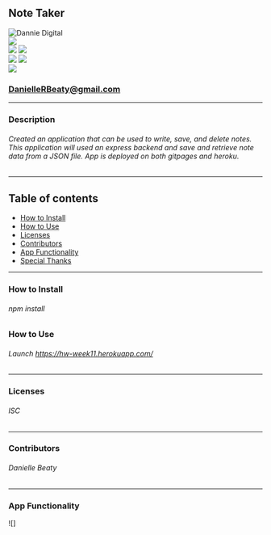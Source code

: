 ## Note Taker 
![Dannie Digital](https://github.com/DannieDigital.png?size=250)<br/>
![](https://img.shields.io/github/followers/DannieDigital?label=Followers&style=social)<br/>
![](https://img.shields.io/badge/html-90%25-green) ![](https://img.shields.io/badge/css-80%25-green)<br/>
![](https://img.shields.io/badge/javascript-40%25-orange) ![](https://img.shields.io/badge/node.js-30%25-red)<br/>
![](https://img.shields.io/badge/express.js-100%25-green)
### DanielleRBeaty@gmail.com

---
### Description
###### Created an application that can be used to write, save, and delete notes. This application will used an express backend and save and retrieve note data from a JSON file. App is deployed on both gitpages and heroku. 
---
## Table of contents
* [How to Install](#how-to-Install)
* [How to Use](#how-to-Use)
* [Licenses](#Licenses)
* [Contributors](#Contributors)
* [App Functionality](#App-Fuctionality)
* [Special Thanks](#Special-Thanks)
---
### How to Install 
###### npm install

### How to Use
###### Launch https://hw-week11.herokuapp.com/
---
### Licenses
###### ISC
---
### Contributors
###### Danielle Beaty
---
### App Functionality
![]


